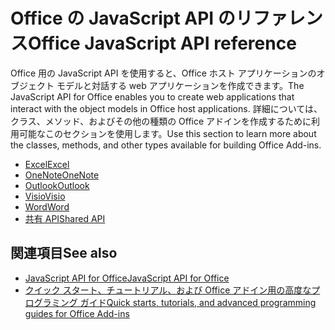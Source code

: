 # <a name="office-javascript-api-reference"></a><span data-ttu-id="e22ef-101">Office の JavaScript API のリファレンス</span><span class="sxs-lookup"><span data-stu-id="e22ef-101">Office JavaScript API reference</span></span>

<span data-ttu-id="e22ef-102">Office 用の JavaScript API を使用すると、Office ホスト アプリケーションのオブジェクト モデルと対話する web アプリケーションを作成できます。</span><span class="sxs-lookup"><span data-stu-id="e22ef-102">The JavaScript API for Office enables you to create web applications that interact with the object models in Office host applications.</span></span> <span data-ttu-id="e22ef-103">詳細については、クラス、メソッド、およびその他の種類の Office アドインを作成するために利用可能なこのセクションを使用します。</span><span class="sxs-lookup"><span data-stu-id="e22ef-103">Use this section to learn more about the classes, methods, and other types available for building Office Add-ins.</span></span>

- [<span data-ttu-id="e22ef-104">Excel</span><span class="sxs-lookup"><span data-stu-id="e22ef-104">Excel</span></span>](https://docs.microsoft.com/javascript/api/excel?view=office-js)
- [<span data-ttu-id="e22ef-105">OneNote</span><span class="sxs-lookup"><span data-stu-id="e22ef-105">OneNote</span></span>](https://docs.microsoft.com/javascript/api/onenote?view=office-js)
- [<span data-ttu-id="e22ef-106">Outlook</span><span class="sxs-lookup"><span data-stu-id="e22ef-106">Outlook</span></span>](https://docs.microsoft.com/javascript/api/outlook?view=office-js)
- [<span data-ttu-id="e22ef-107">Visio</span><span class="sxs-lookup"><span data-stu-id="e22ef-107">Visio</span></span>](https://docs.microsoft.com/javascript/api/visio?view=office-js)
- [<span data-ttu-id="e22ef-108">Word</span><span class="sxs-lookup"><span data-stu-id="e22ef-108">Word</span></span>](https://docs.microsoft.com/javascript/api/word?view=office-js)
- [<span data-ttu-id="e22ef-109">共有 API</span><span class="sxs-lookup"><span data-stu-id="e22ef-109">Shared API</span></span>](https://docs.microsoft.com/javascript/api/office?view=office-js)

## <a name="see-also"></a><span data-ttu-id="e22ef-110">関連項目</span><span class="sxs-lookup"><span data-stu-id="e22ef-110">See also</span></span>

- [<span data-ttu-id="e22ef-111">JavaScript API for Office</span><span class="sxs-lookup"><span data-stu-id="e22ef-111">JavaScript API for Office</span></span>](https://docs.microsoft.com/office/dev/add-ins/reference/javascript-api-for-office?view=office-js)
- [<span data-ttu-id="e22ef-112">クイック スタート、チュートリアル、および Office アドイン用の高度なプログラミング ガイド</span><span class="sxs-lookup"><span data-stu-id="e22ef-112">Quick starts, tutorials, and advanced programming guides for Office Add-ins</span></span>](https://docs.microsoft.com/office/dev/add-ins/overview/office-add-ins?view=office-js)
